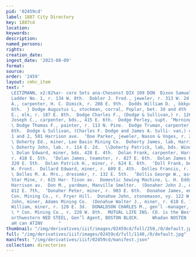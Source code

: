 ```yaml
---
pid: '02459cd'
label: 1887 City Directory
key: 1887cd
location: 
keywords: 
description: 
named_persons: 
rights: 
creation_date: 
ingest_date: '2023-08-09'
format: 
source: 
order: '2459'
layout: cmhc_item
text: "                                                                    GHARLES
  LEITZMANN, x2:82%ar- core Sets ana-Chesenst DIX 109 DON  Dixon Samuel J., Hook and
  Ladder No. 1, r. 134 W. 8th.  Dobler J. Fred., jeweler, r. 313 W. 2d.  Dobson C.
  A., carpenter, H. C. Dimick, r. 208 E. 9th.  Dodds William D. , bkkpr, r. 134 W.
  6th.  } Dodge Augustus L, stockman, corral, Poplar, bet. 3d and 4th  ‘Dodge Charles
  E., elk, r. 187 E. 8th.  Dodge Charles F., (Dodge & Sullivan,) r. 126 E. 8th.  Dodge
  Joseph C., carpenter, bds., 415 E. 6th.  Dodge Perley, supt. ‘Morning Star Mine.
  \ Dodge Thomas F., painter, r. 113 N. Pine.  Dodge Truman, carpenter, bds. 415 E.
  6th.  Dodge & Sullivan, (Charles F. Dodge and James A. Sulli- van,) dentists, rooms
  1 and 2, 501 Harrison ave.  ‘Doe Parker, jeweler, Nason & Voges, r. 215 W. 9th.
  \ Doherty Ed., miner, Lee Basin Mining Co.  Doherty James, lab, Harrison Red. Wks.
  \ Doherty John, lab. r. 114 E. 2d.  \\Doherty Patrick, lab, bds. Windsor Hotel.
  \ Dolan Edward, miner, bds. 428 E. 4th.  Dolan Frank, carpenter, Harrison Red. Wks,
  r. 418 E. 5th.  ‘Dolan James, teamster, r. 827 E. 6th.  Dolan James P., miner, bds.
  320 E. 5th.  Dolan Patrick H., miner, r. 624 E. 6th.  ‘Doll Frank, butcher, r. 610
  W. Front.  Dollard Edward, miner, r. 609 E. 4th.  Dolles Francis, r. 132 E. 5th.
  \ Dolles M. A. Mrs., dressmkr, r. 132 E. 5th.  ‘Dollis George W., assayer, Morning
  Star Mine, r. 615 Har- Tison av.  Domestic Sewing Machine, L. H. Eddy, agt, 719
  Harrison av.  Don M., yardman, Manville Smelter.  (Donaher John J., engineer, r.
  812 E. 7th,  ‘Donaher Peter, miner, r. 903 E. 6th.  Donahoe James, engineer, Agassiz
  Con. Mining Co., r. Fryer Hill.  Donahoe John, stonemason, vy. 122 W. 2d.  Donahue
  John, miner, Adams Mining Co.  (Donahue Walter J., miner, r. 618 E. 10th.  Donahue
  William, miner, r. 120 E. 3d.  DONALDSON CHARLES M., gen’l -manager, Small Hopes
  \ * Con. Mining Co., r. 220 W. 8th.  MUTUAL LIFE INS. CO. is the Best in the World
  orthwestern NED STEEL, Gen’l Agent, BOSTON BLOCK.     Whadan NOSTEN ‘qaNu0D 13007
  aH can ATINV      "
thumbnail: "/img/derivatives/iiif/images/02459cd/full/250,/0/default.jpg"
full: "/img/derivatives/iiif/images/02459cd/full/1140,/0/default.jpg"
manifest: "/img/derivatives/iiif/02459cd/manifest.json"
collection: directories
---
```

